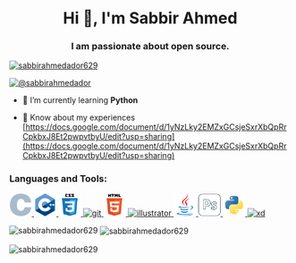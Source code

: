 <h1 align="center">Hi 👋, I'm Sabbir Ahmed</h1>
<h3 align="center">I am passionate about open source.</h3>

<p align="left"> <a href="https://github.com/ryo-ma/github-profile-trophy"><img src="https://github-profile-trophy.vercel.app/?username=sabbirahmedador629" alt="sabbirahmedador629" /></a> </p>

<p align="left"> <a href="https://twitter.com/@sabbirahmedador" target="blank"><img src="https://img.shields.io/twitter/follow/@sabbirahmedador?logo=twitter&style=for-the-badge" alt="@sabbirahmedador" /></a> </p>

- 🌱 I’m currently learning **Python**


- 📄 Know about my experiences [https://docs.google.com/document/d/1yNzLky2EMZxGCsjeSxrXbQpRrCpkbxJ8Et2pwpvtbyU/edit?usp=sharing](https://docs.google.com/document/d/1yNzLky2EMZxGCsjeSxrXbQpRrCpkbxJ8Et2pwpvtbyU/edit?usp=sharing)



<h3 align="left">Languages and Tools:</h3>
<p align="left"> <a href="https://www.cprogramming.com/" target="_blank"> <img src="https://raw.githubusercontent.com/devicons/devicon/master/icons/c/c-original.svg" alt="c" width="40" height="40"/> </a> <a href="https://www.w3schools.com/cpp/" target="_blank"> <img src="https://raw.githubusercontent.com/devicons/devicon/master/icons/cplusplus/cplusplus-original.svg" alt="cplusplus" width="40" height="40"/> </a> <a href="https://www.w3schools.com/css/" target="_blank"> <img src="https://raw.githubusercontent.com/devicons/devicon/master/icons/css3/css3-original-wordmark.svg" alt="css3" width="40" height="40"/> </a> <a href="https://git-scm.com/" target="_blank"> <img src="https://www.vectorlogo.zone/logos/git-scm/git-scm-icon.svg" alt="git" width="40" height="40"/> </a> <a href="https://www.w3.org/html/" target="_blank"> <img src="https://raw.githubusercontent.com/devicons/devicon/master/icons/html5/html5-original-wordmark.svg" alt="html5" width="40" height="40"/> </a> <a href="https://www.adobe.com/in/products/illustrator.html" target="_blank"> <img src="https://www.vectorlogo.zone/logos/adobe_illustrator/adobe_illustrator-icon.svg" alt="illustrator" width="40" height="40"/> </a> <a href="https://www.java.com" target="_blank"> <img src="https://raw.githubusercontent.com/devicons/devicon/master/icons/java/java-original.svg" alt="java" width="40" height="40"/> </a> <a href="https://www.photoshop.com/en" target="_blank"> <img src="https://raw.githubusercontent.com/devicons/devicon/master/icons/photoshop/photoshop-line.svg" alt="photoshop" width="40" height="40"/> </a> <a href="https://www.python.org" target="_blank"> <img src="https://raw.githubusercontent.com/devicons/devicon/master/icons/python/python-original.svg" alt="python" width="40" height="40"/> </a> <a href="https://www.adobe.com/products/xd.html" target="_blank"> <img src="https://cdn.worldvectorlogo.com/logos/adobe-xd.svg" alt="xd" width="40" height="40"/> </a> </p>

<p><img align="left" src="https://github-readme-stats.vercel.app/api/top-langs?username=sabbirahmedador629&show_icons=true&locale=en&layout=compact" alt="sabbirahmedador629" /></p>

<p>&nbsp;<img align="center" src="https://github-readme-stats.vercel.app/api?username=sabbirahmedador629&show_icons=true&locale=en" alt="sabbirahmedador629" /></p>

<p><img align="center" src="https://github-readme-streak-stats.herokuapp.com/?user=sabbirahmedador629&" alt="sabbirahmedador629" /></p>
